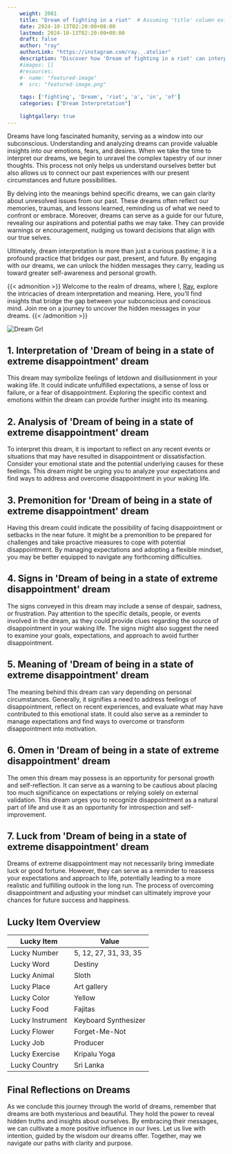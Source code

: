 ```yaml
---
    weight: 2081
    title: "Dream of fighting in a riot"  # Assuming 'title' column exists
    date: 2024-10-13T02:20:00+08:00
    lastmod: 2024-10-13T02:20:00+08:00
    draft: false
    author: "ray"
    authorLink: "https://instagram.com/ray._.atelier"
    description: "Discover how 'Dream of fighting in a riot' can interpret your future and uncover its significant meanings in your life."
    #images: []
    #resources:
    #- name: "featured-image"
    #  src: "featured-image.png"
    
    tags: ['fighting', 'Dream', 'riot', 'a', 'in', 'of']
    categories: ["Dream Interpretation"]
    
    lightgallery: true
---
```

    
Dreams have long fascinated humanity, serving as a window into our subconscious. Understanding and analyzing dreams can provide valuable insights into our emotions, fears, and desires. When we take the time to interpret our dreams, we begin to unravel the complex tapestry of our inner thoughts. This process not only helps us understand ourselves better but also allows us to connect our past experiences with our present circumstances and future possibilities.

By delving into the meanings behind specific dreams, we can gain clarity about unresolved issues from our past. These dreams often reflect our memories, traumas, and lessons learned, reminding us of what we need to confront or embrace. Moreover, dreams can serve as a guide for our future, revealing our aspirations and potential paths we may take. They can provide warnings or encouragement, nudging us toward decisions that align with our true selves.

Ultimately, dream interpretation is more than just a curious pastime; it is a profound practice that bridges our past, present, and future. By engaging with our dreams, we can unlock the hidden messages they carry, leading us toward greater self-awareness and personal growth.

{{< admonition >}}
Welcome to the realm of dreams, where I, [Ray](https://instagram.com/ray._.atelier), explore the intricacies of dream interpretation and meaning. Here, you’ll find insights that bridge the gap between your subconscious and conscious mind. Join me on a journey to uncover the hidden messages in your dreams.
{{< /admonition >}}

![Dream Grl](https://cdn.pixabay.com/photo/2017/11/02/03/35/gothic-2910057_1280.jpg "Dream Grl")

## 1. Interpretation of 'Dream of being in a state of extreme disappointment' dream

This dream may symbolize feelings of letdown and disillusionment in your waking life. It could indicate unfulfilled expectations, a sense of loss or failure, or a fear of disappointment. Exploring the specific context and emotions within the dream can provide further insight into its meaning.

## 2. Analysis of 'Dream of being in a state of extreme disappointment' dream

To interpret this dream, it is important to reflect on any recent events or situations that may have resulted in disappointment or dissatisfaction. Consider your emotional state and the potential underlying causes for these feelings. This dream might be urging you to analyze your expectations and find ways to address and overcome disappointment in your waking life.

## 3. Premonition for 'Dream of being in a state of extreme disappointment' dream

Having this dream could indicate the possibility of facing disappointment or setbacks in the near future. It might be a premonition to be prepared for challenges and take proactive measures to cope with potential disappointment. By managing expectations and adopting a flexible mindset, you may be better equipped to navigate any forthcoming difficulties.

## 4. Signs in 'Dream of being in a state of extreme disappointment' dream

The signs conveyed in this dream may include a sense of despair, sadness, or frustration. Pay attention to the specific details, people, or events involved in the dream, as they could provide clues regarding the source of disappointment in your waking life. The signs might also suggest the need to examine your goals, expectations, and approach to avoid further disappointment.

## 5. Meaning of 'Dream of being in a state of extreme disappointment' dream

The meaning behind this dream can vary depending on personal circumstances. Generally, it signifies a need to address feelings of disappointment, reflect on recent experiences, and evaluate what may have contributed to this emotional state. It could also serve as a reminder to manage expectations and find ways to overcome or transform disappointment into motivation.

## 6. Omen in 'Dream of being in a state of extreme disappointment' dream

The omen this dream may possess is an opportunity for personal growth and self-reflection. It can serve as a warning to be cautious about placing too much significance on expectations or relying solely on external validation. This dream urges you to recognize disappointment as a natural part of life and use it as an opportunity for introspection and self-improvement.

## 7. Luck from 'Dream of being in a state of extreme disappointment' dream

Dreams of extreme disappointment may not necessarily bring immediate luck or good fortune. However, they can serve as a reminder to reassess your expectations and approach to life, potentially leading to a more realistic and fulfilling outlook in the long run. The process of overcoming disappointment and adjusting your mindset can ultimately improve your chances for future success and happiness.

## Lucky Item Overview
| Lucky Item          | Value              |
|---------------|--------------------|
| Lucky Number        | 5, 12, 27, 31, 33, 35  |
| Lucky Word          | Destiny |
| Lucky Animal        | Sloth |
| Lucky Place         | Art gallery     |
| Lucky Color         | Yellow     |
| Lucky Food          | Fajitas      |
| Lucky Instrument    | Keyboard Synthesizer |
| Lucky Flower        | Forget-Me-Not    |
| Lucky Job           | Producer       |
| Lucky Exercise      | Kripalu Yoga  |
| Lucky Country       | Sri Lanka    |


##  Final Reflections on Dreams

As we conclude this journey through the world of dreams, remember that dreams are both mysterious and beautiful. They hold the power to reveal hidden truths and insights about ourselves. By embracing their messages, we can cultivate a more positive influence in our lives. Let us live with intention, guided by the wisdom our dreams offer. Together, may we navigate our paths with clarity and purpose.
